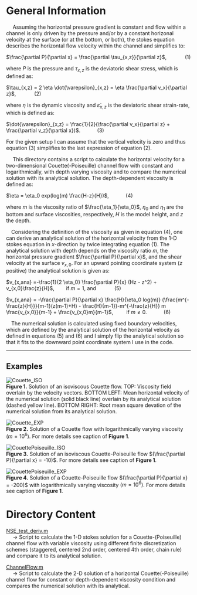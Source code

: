 # General Information

&emsp; Assuming the horizontal pressure gradient is constant and flow within a channel is only driven by the pressure and/or by a constant horizonal velocity at the surface (or at the bottom, or both), the stokes equation describes the horizontal flow velocity within the channel and simplifies to: 

$\frac{\partial P}{\partial x} = \frac{\partial \tau_{x,z}}{\partial z}$, &emsp;&emsp;&emsp; (1)

where *P* is the pressure and $\tau_{x,z}$ is the deviatoric shear stress, which is defined as: 

$\tau_{x,z} = 2 \eta \dot{\varepsilon}_{x,z} = \eta \frac{\partial v_x}{\partial z}$, &emsp;&emsp;&emsp; (2)

where $\eta$ is the dynamic viscosity and $\dot{\varepsilon}_{x,z}$ is the deviatoric shear strain-rate, which is defined as: 

$\dot{\varepsilon}_{x,z} = \frac{1}{2}(\frac{\partial v_x}{\partial z} + \frac{\partial v_z}{\partial x})$.&emsp;&emsp;&emsp; (3)

For the given setup I can assume that the vertical velocity is zero and thus equation (3) simplifies to the last expression of equation (2).

&emsp; This directory contains a script to calculate the horizontal velocity for a two-dimensional Couette(-Poiseuille) channel flow with constant and logarithmically, with depth varying viscosity and to compare the numerical solution with its analytical solution. The depth-dependent viscosity is defined as: 

$\eta = \eta_0 exp(log(m) \frac{H-z}{H})$,&emsp;&emsp;&emsp; (4)

where *m* is the viscosity ratio of $\frac{\eta_1}{\eta_0}$, $\eta_0$ and $\eta_1$ are the bottom and surface viscosities, respectively, *H* is the model height, and *z* the depth. 

&emsp;Considering the definition of the viscosity as given in equation (4), one can derive an analytical solution of the horizontal velocity from the 1-D stokes equation in *x*-direction by twice integrating equation (1). The analytical solution with depth depends on the viscosity ratio *m*, the horizontal pressure gradient $\frac{\partial P}{\partial x}$, and the shear velocity at the surface $v_{x,0}$. For an upward pointing coordinate system (*z* positive) the analytical solution is given as: 

$v_{x,ana} =-\frac{1}{2 \eta_0} \frac{\partial P}{x} (Hz - z^2) + v_{x,0}\frac{z}{H}$,&emsp;&emsp; if $m = 1$, and &emsp;&emsp;&emsp; (5)

$v_{x,ana} = -\frac{\partial P}{\partial x} \frac{H}{\eta_0 log(m)} (\frac{m^{-\frac{z}{H}}}{m-1}(z(m-1)+H) - \frac{H}{m-1})-m^{-\frac{z}{H}} m \frac{v_{x,0}}{m-1} + \frac{v_{x,0}m}{m-1}$, &emsp;&emsp; if $m \neq 0$.&emsp;&emsp;&emsp; (6)

&emsp;The numerical solution is calculated using fixed boundary velocities, which are defined by the analytical solution of the horizontal velocity as defined in equations (5) and (6) and I simply flip the analytical solution so that it fits to the downward point coordinate system I use in the code. 

---------------------------------------------------------------

## Examples 

![Couette_ISO](https://github.com/LukasFuchs/FDCSGm/assets/25866942/b9bc9e28-c145-44b9-b0e9-bbdbd627cd4e)<br>
**Figure 1.** Solution of an isoviscous Couette flow. TOP: Viscosity field overlain by the velocity vectors. BOTTOM LEFT: Mean horizontal velocity of the numerical solution (solid black line) overlain by its analytical solution (dashed yellow line). BOTTOM RIGHT: Root mean square devation of the numerical solution from its analytical solution. 

![Couette_EXP](https://github.com/LukasFuchs/FDCSGm/assets/25866942/f228cfef-680f-4b5b-8e35-b52134924c2d)<br>
**Figure 2.** Solution of a Couette flow with logarithmically varying viscosity $(m = 10^6)$. For more details see caption of **Figure 1**.

![CouettePoiseuille_ISO](https://github.com/LukasFuchs/FDCSGm/assets/25866942/7c48f1ba-d593-4c3e-a121-a3c3a3bca115)<br>
**Figure 3.** Solution of an isoviscous Couette-Poiseuille flow $(\frac{\partial P}{\partial x} = -10)$. For more details see caption of **Figure 1**.

![CouettePoiseuille_EXP](https://github.com/LukasFuchs/FDCSGm/assets/25866942/6f10316d-22a2-4205-9ac0-307e2f407bf3)<br>
**Figure 4.** Solution of a Couette-Poiseuille flow $(\frac{\partial P}{\partial x} = -200)$ with logarithmically varying viscosity $(m = 10^6)$. For more details see caption of **Figure 1**.


# Directory Content

[NSE_test_deriv.m](https://github.com/LukasFuchs/FDCSGm/blob/main/Benchmark/ChannelFlow/NSE_test_deriv.m)<br>
&emsp; -> Script to calculate the 1-D stokes solution for a Couette-(Poiseuille) channel flow with variable viscosity using different finite discretization schemes (staggered, centered 2nd order, centered 4th order, chain rule) and compare it to its analytical solution.

[ChannelFlow.m](https://github.com/LukasFuchs/FDCSGm/blob/main/Benchmark/ChannelFlow/ChannelFlow.m)<br>
&emsp; -> Script to calculate the 2-D solution of a horizontal Couette(-Poiseuille) channel flow for constant or depth-dependent viscosity condition and compares the numerical solution with its analytical. 
